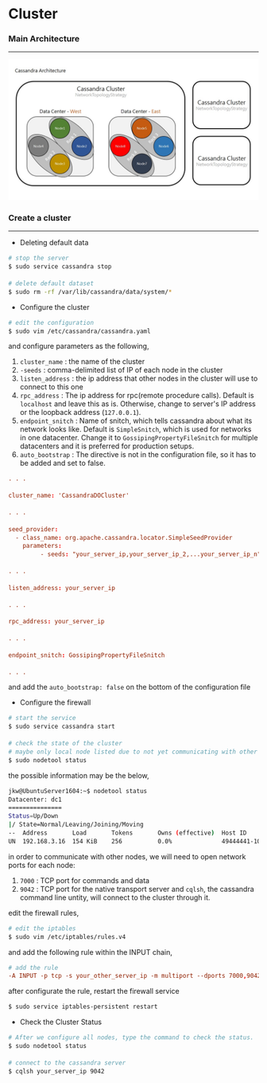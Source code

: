 # Cluster

<script type="text/javascript" src="../js/general.js"></script>

### Main Architecture
---

![](/images/cassandra_arch.jpg)

### Create a cluster
---

* Deleting default data

```bash
# stop the server
$ sudo service cassandra stop

# delete default dataset
$ sudo rm -rf /var/lib/cassandra/data/system/*
```

* Configure the cluster

```bash
# edit the configuration
$ sudo vim /etc/cassandra/cassandra.yaml
```

and configure parameters as the following,

1. `cluster_name` : the name of the cluster
2. `-seeds` : comma-delimited list of IP of each node in the cluster
3. `listen_address` : the ip address that other nodes in the cluster will use to connect to this one
4. `rpc_address` : The ip address for rpc(remote procedure calls). Default is `localhost` and leave this as is. Otherwise, change to server's IP address or the loopback address (`127.0.0.1`).
5. `endpoint_snitch` : Name of snitch, which tells cassandra about what its network looks like. Default is `SimpleSnitch`, which is used for networks in one datacenter. Change it to `GossipingPropertyFileSnitch` for multiple datacenters and it is preferred for production setups.
6. `auto_bootstrap` : The directive is not in the configuration file, so it has to be added and set to false.

```conf
. . .

cluster_name: 'CassandraDOCluster'

. . .

seed_provider:
  - class_name: org.apache.cassandra.locator.SimpleSeedProvider
    parameters:
         - seeds: "your_server_ip,your_server_ip_2,...your_server_ip_n"

. . .

listen_address: your_server_ip

. . .

rpc_address: your_server_ip

. . .

endpoint_snitch: GossipingPropertyFileSnitch

. . .
```

and add the `auto_bootstrap: false` on the bottom of the configuration file

* Configure the firewall

```bash
# start the service
$ sudo service cassandra start

# check the state of the cluster
# maybe only local node listed due to not yet communicating with other nodes
$ sudo nodetool status
```

the possible information may be the below,

```bash
jkw@UbuntuServer1604:~$ nodetool status
Datacenter: dc1
===============
Status=Up/Down
|/ State=Normal/Leaving/Joining/Moving
--  Address       Load       Tokens       Owns (effective)  Host ID                               Rack
UN  192.168.3.16  154 KiB    256          0.0%              49444441-10d0-4817-bb15-734f291c0702  rack1
```

in order to communicate with other nodes, we will need to open network ports for each node:

1. `7000` : TCP port for commands and data
2. `9042` : TCP port for the native transport server and `cqlsh`, the cassandra command line untity, will connect to the cluster through it.

edit the firewall rules,

```bash
# edit the iptables
$ sudo vim /etc/iptables/rules.v4
```

and add the following rule within the INPUT chain,

```conf
# add the rule
-A INPUT -p tcp -s your_other_server_ip -m multiport --dports 7000,9042 -m state --state NEW,ESTABLISHED -j ACCEPT
```

after configurate the rule, restart the firewall service

```bash
$ sudo service iptables-persistent restart
```

* Check the Cluster Status

```bash
# After we configure all nodes, type the command to check the status.
$ sudo nodetool status

# connect to the cassandra server
$ cqlsh your_server_ip 9042
```

















